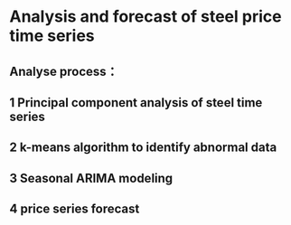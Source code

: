 # Analysis and forecast of steel price time series

## Analyse process：

## 1 Principal component analysis of steel time series

## 2 k-means algorithm to identify abnormal data

## 3 Seasonal ARIMA modeling

## 4 price series forecast
